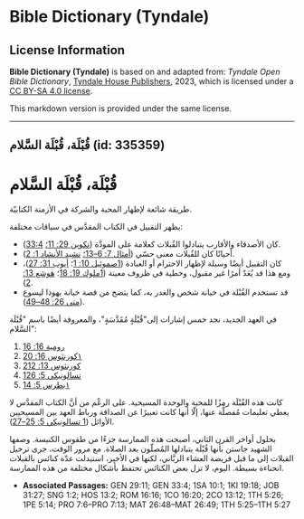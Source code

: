 # Bible Dictionary (Tyndale)

## License Information

**Bible Dictionary (Tyndale)** is based on and adapted from: _Tyndale Open Bible Dictionary_, [Tyndale House Publishers](https://tyndaleopenresources.com/), 2023, which is licensed under a [CC BY-SA 4.0 license](https://creativecommons.org/licenses/by-sa/4.0/legalcode.en).

This markdown version is provided under the same license.



--------------------------------

## قُبْلَة، قُبْلَة السَّلام (id: 335359)

قُبْلَة، قُبْلَة السَّلام
=========================

طريقة شائعة لإظهار المحبة والشركة في الأزمنة الكتابيّة.

يظهر التقبيل في الكتاب المقدَّس في سياقات مختلفة:

* كان الأصدقاء والأقارب يتبادلوا القُبلات كعلامة على المودَّة ([تكوين 29: 11؛](https://ref.ly/Gen29:11) [33:4](https://ref.ly/Gen33:4)).
* أحيانًا كان للقُبلات معنى حسّي ([أمثال 7: 6–13؛](https://ref.ly/Prov7:6-Prov7:13) [نشيد الأنشاد 1: 2](https://ref.ly/Song1:2)).
* كان التقبيل أيضًا وسيلة لإظهار الاحترام أو العبادة ([1صموئيل 10: 1](https://ref.ly/1Sam10:1)؛ [أيوب 31: 27](https://ref.ly/Job31:27))، ومع هذا قد يُعَدّ أمرًا غير مقبول، وخطية في ظروف معينة ([1ملوك 19: 18](https://ref.ly/1Kgs19:18)؛ [هوشع 13: 2](https://ref.ly/Hos13:2)).
* قد تستخدم القُبْلة في خيانة شخص والغدر به، كما يتضح من قصة خيانة يهوذا ليسوع ([متى 26: 48–49](https://ref.ly/Matt26:48-Matt26:49)).

في العهد الجديد، نجد خمس إشارات إلى"قُبْلَةٍ مُقَدَّسَةٍ"، والمعروفة أيضًا باسم "قُبْلَة السَّلام":

1. [رومية 16: 16](https://ref.ly/Rom16:16)
2. [١كورنثوس 16: 20](https://ref.ly/1Cor16:20)
3. [2كورنثوس 13: 12](https://ref.ly/2Cor13:12)
4. [1تسالونيكي 5: 26](https://ref.ly/1Thess5:26)
5. [١بطرس 5: 14](https://ref.ly/1Pet5:14)

كانت هذه القُبْلَة رمزًا للمحبة والوحدة المسيحية. على الرغْم من أنَّ الكتاب المقدَّس لا يعطي تعليمات مُفصلَّة عنها، إلّا أنها كانت تعبيرًا عن الصداقة ورباط العهد بين المسيحيين الأوائل ([1 تسالونيكي 5: 25–27](https://ref.ly/1Thess5:25-1Thess5:27)).

بحلول أواخر القرن الثاني، أصبحت هذه الممارسة جزءًا من طقوس الكنيسة. وصفها الشهيد جاستن بأنها قُبْلَة يتبادلها المُصلّون بعد الصلاة. مع مرور الوقت، جرى ترحيل القبلات إلى ما قبل فريضة العشاء الربَّاني، لكنها في الأخير، استبدلت عدّة كنائس بالقبلات انحناءة بسيطة. اليوم، لا تزل بعض الكنائس تحتفظ بأشكال مختلفة من هذه الممارسة.

* **Associated Passages:** GEN 29:11; GEN 33:4; 1SA 10:1; 1KI 19:18; JOB 31:27; SNG 1:2; HOS 13:2; ROM 16:16; 1CO 16:20; 2CO 13:12; 1TH 5:26; 1PE 5:14; PRO 7:6–PRO 7:13; MAT 26:48–MAT 26:49; 1TH 5:25–1TH 5:27

